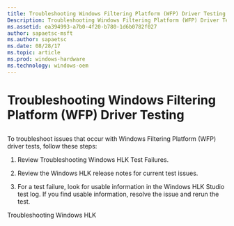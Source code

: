 ```yaml
---
title: Troubleshooting Windows Filtering Platform (WFP) Driver Testing
Description: Troubleshooting Windows Filtering Platform (WFP) Driver Testing
ms.assetid: ea394993-a7b0-4f20-b780-1d6b0782f027
author: sapaetsc-msft
ms.author: sapaetsc
ms.date: 08/28/17
ms.topic: article
ms.prod: windows-hardware
ms.technology: windows-oem
---
```


# Troubleshooting Windows Filtering Platform (WFP) Driver Testing

## 

To troubleshoot issues that occur with Windows Filtering Platform (WFP) driver tests, follow these steps:

1.  Review <xref rid="p_hlk.troubleshooting_windows_hlk_test_failures">Troubleshooting Windows HLK Test Failures</b>.

2.  Review the <xref hlink="http://go.microsoft.com/fwlink/?LinkID=236110">Windows HLK release notes</b> for current test issues.

3.  For a test failure, look for usable information in the Windows HLK Studio test log. If you find usable information, resolve the issue and rerun the test.

<seealso> <xref rid="p_hlk.troubleshooting_windows_hlk">Troubleshooting Windows HLK</b> </seealso>



